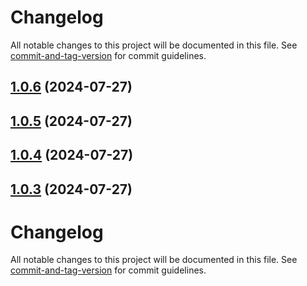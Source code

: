 # Changelog

All notable changes to this project will be documented in this file. See [commit-and-tag-version](https://github.com/absolute-version/commit-and-tag-version) for commit guidelines.

## [1.0.6](https://github.com/Essential-Component-Toolbox/my-external-links/compare/v1.0.5...v1.0.6) (2024-07-27)

## [1.0.5](https://github.com/Essential-Component-Toolbox/my-external-links/compare/v1.0.4...v1.0.5) (2024-07-27)

## [1.0.4](https://github.com/Essential-Component-Toolbox/my-external-links/compare/v1.0.3...v1.0.4) (2024-07-27)

## [1.0.3](https://github.com/Essential-Component-Toolbox/my-external-links/compare/v1.0.2...v1.0.3) (2024-07-27)

# Changelog

All notable changes to this project will be documented in this file. See [commit-and-tag-version](https://github.com/absolute-version/commit-and-tag-version) for commit guidelines.
